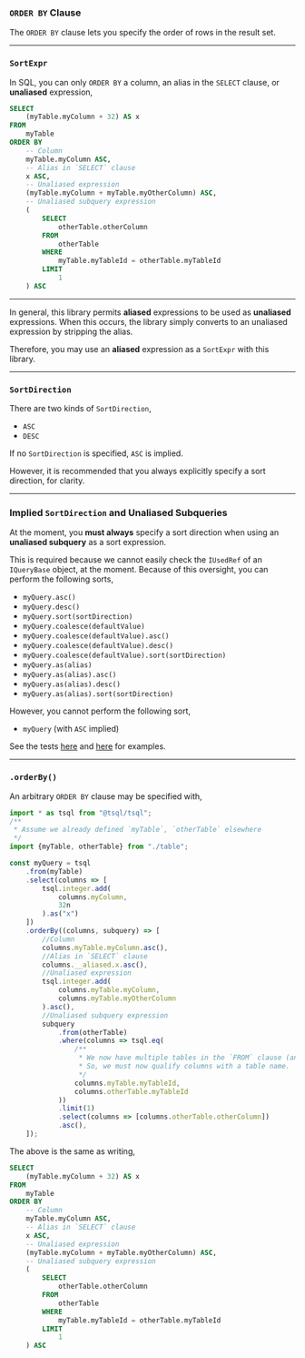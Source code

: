 ### `ORDER BY` Clause

The `ORDER BY` clause lets you specify the order of rows in the result set.

-----

### `SortExpr`

In SQL, you can only `ORDER BY` a column, an alias in the `SELECT` clause, or **unaliased** expression,
```sql
SELECT
    (myTable.myColumn + 32) AS x
FROM
    myTable
ORDER BY
    -- Column
    myTable.myColumn ASC,
    -- Alias in `SELECT` clause
    x ASC,
    -- Unaliased expression
    (myTable.myColumn + myTable.myOtherColumn) ASC,
    -- Unaliased subquery expression
    (
        SELECT
            otherTable.otherColumn
        FROM
            otherTable
        WHERE
            myTable.myTableId = otherTable.myTableId
        LIMIT
            1
    ) ASC
```

-----

In general, this library permits **aliased** expressions to be used as **unaliased** expressions.
When this occurs, the library simply converts to an unaliased expression by stripping the alias.

Therefore, you may use an **aliased** expression as a `SortExpr` with this library.

-----

### `SortDirection`

There are two kinds of `SortDirection`,
+ `ASC`
+ `DESC`

If no `SortDirection` is specified, `ASC` is implied.

However, it is recommended that you always explicitly specify a sort direction, for clarity.

-----

### Implied `SortDirection` and Unaliased Subqueries

At the moment, you **must always** specify a sort direction when using an **unaliased subquery** as a sort expression.

This is required because we cannot easily check the `IUsedRef` of an `IQueryBase` object, at the moment.
Because of this oversight, you can perform the following sorts,
+ `myQuery.asc()`
+ `myQuery.desc()`
+ `myQuery.sort(sortDirection)`
+ `myQuery.coalesce(defaultValue)`
+ `myQuery.coalesce(defaultValue).asc()`
+ `myQuery.coalesce(defaultValue).desc()`
+ `myQuery.coalesce(defaultValue).sort(sortDirection)`
+ `myQuery.as(alias)`
+ `myQuery.as(alias).asc()`
+ `myQuery.as(alias).desc()`
+ `myQuery.as(alias).sort(sortDirection)`

However, you cannot perform the following sort,
+ `myQuery` (with `ASC` implied)

See the tests [here](test/compile-time/input/unified-query/order-by/subquery-as-sort-expr.ts) and [here](test/compile-time/input/unified-query/order-by/subquery-as-sort-expr-implicit-asc-not-allowed.ts) for examples.

-----

### `.orderBy()`

An arbitrary `ORDER BY` clause may be specified with,
```ts
import * as tsql from "@tsql/tsql";
/**
 * Assume we already defined `myTable`, `otherTable` elsewhere
 */
import {myTable, otherTable} from "./table";

const myQuery = tsql
    .from(myTable)
    .select(columns => [
        tsql.integer.add(
            columns.myColumn,
            32n
        ).as("x")
    ])
    .orderBy((columns, subquery) => [
        //Column
        columns.myTable.myColumn.asc(),
        //Alias in `SELECT` clause
        columns.__aliased.x.asc(),
        //Unaliased expression
        tsql.integer.add(
            columns.myTable.myColumn,
            columns.myTable.myOtherColumn
        ).asc(),
        //Unaliased subquery expression
        subquery
            .from(otherTable)
            .where(columns => tsql.eq(
                /**
                 * We now have multiple tables in the `FROM` clause (and outer query `FROM` clause).
                 * So, we must now qualify columns with a table name.
                 */
                columns.myTable.myTableId,
                columns.otherTable.myTableId
            ))
            .limit(1)
            .select(columns => [columns.otherTable.otherColumn])
            .asc(),
    ]);
```

The above is the same as writing,
```sql
SELECT
    (myTable.myColumn + 32) AS x
FROM
    myTable
ORDER BY
    -- Column
    myTable.myColumn ASC,
    -- Alias in `SELECT` clause
    x ASC,
    -- Unaliased expression
    (myTable.myColumn + myTable.myOtherColumn) ASC,
    -- Unaliased subquery expression
    (
        SELECT
            otherTable.otherColumn
        FROM
            otherTable
        WHERE
            myTable.myTableId = otherTable.myTableId
        LIMIT
            1
    ) ASC
```
